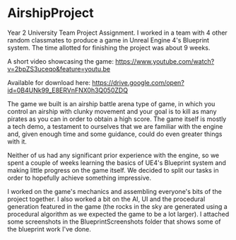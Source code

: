 # AirshipProject

Year 2 University Team Project Assignment. I worked in a team with 4 other random classmates to produce a game in Unreal Engine 4's Blueprint system. The time allotted for finishing the project was about 9 weeks.

A short video showcasing the game: https://www.youtube.com/watch?v=2bpZS3uceqo&feature=youtu.be

Available for download here: https://drive.google.com/open?id=0B4UNk99_E8ERVnFNX0h3Q050ZDQ

The game we built is an airship battle arena type of game, in which you control an airship with clunky movement and your goal is to kill as many pirates as you can in order to obtain a high score. The game itself is mostly a tech demo, a testament to ourselves that we are familiar with the engine and, given enough time and some guidance, could do even greater things with it.

Neither of us had any significant prior experience with the engine, so we spent a couple of weeks learning the basics of UE4's Blueprint system and making little progress on the game itself. We decided to split our tasks in order to hopefully achieve something impressive. 

I worked on the game's mechanics and assembling everyone's bits of the project together. I also worked a bit on the AI, UI and the procedural generation featured in the game (the rocks in the sky are generated using a procedural algorithm as we expected the game to be a lot larger). I attached some screenshots in the BlueprintScreenshots folder that shows some of the blueprint work I've done.
